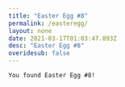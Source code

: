 ```yaml
---
title: "Easter Egg #8"
permalink: /easteregg/
layout: none
date: 2021-03-17T01:03:47.893Z
desc: "Easter Egg #8"
overidesub: false
---
```

`You found Easter Egg #8!`